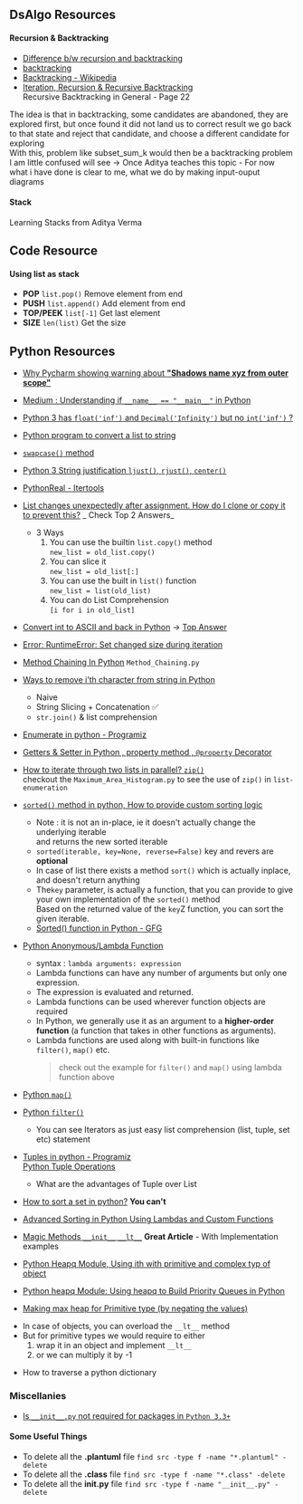 ## DsAlgo Resources

#### Recursion & Backtracking

* [Difference b/w recursion and backtracking](https://stackoverflow.com/a/26671095)
* [backtracking](https://www.cis.upenn.edu/~matuszek/cit594-2012/Pages/backtracking.html)
* [Backtracking - Wikipedia](https://en.wikipedia.org/wiki/Backtracking)
* [Iteration, Recursion & Recursive Backtracking](https://sites.fas.harvard.edu/~cscie119/lectures/recursion.pdf) <br>
  Recursive Backtracking in General - Page 22

The idea is that in backtracking, some candidates are abandoned, they are explored first, but once found it did not land
us to correct result we go back to that state and reject that candidate, and choose a different candidate for exploring
<br>
With this, problem like subset_sum_k would then be a backtracking problem I am little confused will see -> Once Aditya
teaches this topic - For now what i have done is clear to me, what we do by making input-ouput diagrams

#### Stack

Learning Stacks from Aditya Verma

## Code Resource

#### Using list as stack

* **POP**  `list.pop()`            Remove element from end
* **PUSH**  `list.append()`        Add element from end
* **TOP/PEEK**  `list[-1]`         Get last element
* **SIZE**  `len(list)`            Get the size

## Python Resources

* [Why Pycharm showing warning about **"Shadows name xyz from outer
  scope"**](https://stackoverflow.com/questions/31575659/shadows-name-xyz-from-outer-scope)
* [Medium : Understanding if ```__name__ == "__main__"``` in Python](https://medium.com/python-features/understanding-if-name-main-in-python-a37a3d4ab0c3)
* [Python 3 has ```float('inf')``` and ```Decimal('Infinity')``` but no ```int('inf')``` ?](https://stackoverflow.com/questions/24587994/infinite-integer-in-python)
* [Python program to convert a list to string](https://www.geeksforgeeks.org/python-program-to-convert-a-list-to-string/)
* [```swapcase()``` method](https://www.geeksforgeeks.org/python-string-swapcase/)
* [Python 3 String justification  ```ljust()```, ```rjust()```, ```center()```](https://www.geeksforgeeks.org/python-string-ljust-rjust-center/)
* [PythonReal - Itertools](https://realpython.com/python-itertools/#what-is-itertools-and-why-should-you-use-it)
* [List changes unexpectedly after assignment. How do I clone or copy it to prevent this?](https://stackoverflow.com/questions/2612802/list-changes-unexpectedly-after-assignment-how-do-i-clone-or-copy-it-to-prevent) _
  Check Top 2 Answers_
    * 3 Ways
        1. You can use the builtin `list.copy()` method
           <br> `new_list = old_list.copy()`
        2. You can slice it
           <br> `new_list = old_list[:]`
        3. You can use the built in `list()` function
           <br> `new_list = list(old_list)`
        4. You can do List Comprehension
           <br> `[i for i in old_list]`
* [Convert int to ASCII and back in Python](https://stackoverflow.com/questions/3673428/convert-int-to-ascii-and-back-in-python)
  -> [Top Answer](https://stackoverflow.com/a/3673447)
* [Error: RuntimeError: Set changed size during iteration](https://discover.cs.ucsb.edu/commonerrors/error/1008.xml)
* [Method Chaining In Python](https://www.tutorialspoint.com/Explain-Python-class-method-chaining) `Method_Chaining.py`
* [Ways to remove i’th character from string in Python](https://www.geeksforgeeks.org/ways-to-remove-ith-character-from-string-in-python/)
    - Naive
    - String Slicing + Concatenation ✅
    - `str.join()` & list comprehension
* [Enumerate in python - Programiz](https://www.programiz.com/python-programming/methods/built-in/enumerate)
* [Getters & Setter in Python , property method , `@property` Decorator](https://www.geeksforgeeks.org/getter-and-setter-in-python/)
* [How to iterate through two lists in parallel?  `zip()`](https://stackoverflow.com/questions/1663807/how-to-iterate-through-two-lists-in-parallel) <br>
  checkout the `Maximum_Area_Histogram.py` to see the use of `zip()` in `list-enumeration`
* [`sorted()` method in python, How to provide custom sorting logic](https://www.programiz.com/python-programming/methods/built-in/sorted)
    - Note :    it is not an in-place, ie it doesn't actually change the underlying iterable <br> and returns the new
      sorted iterable
    - `sorted(iterable, key=None, reverse=False)`   key and revers are **optional**
    - In case of list there exists a method `sort()` which is actually inplace, and doesn't return anything
    - The`key` parameter, is actually a function, that you can provide to give your own implementation of the `sorted()`
      method <br>
      Based on the returned value of the `key`Z function, you can sort the given iterable.
    - [Sorted() function in Python - GFG](https://www.geeksforgeeks.org/sorted-function-python/)

* [Python Anonymous/Lambda Function](https://www.programiz.com/python-programming/anonymous-function)
    - syntax : `lambda arguments: expression`
    - Lambda functions can have any number of arguments but only one expression.
    - The expression is evaluated and returned.
    - Lambda functions can be used wherever function objects are required
    - In Python, we generally use it as an argument to a **higher-order function** (a function that takes in other
      functions as arguments).
    - Lambda functions are used along with built-in functions like `filter()`, `map()` etc.
      > check out the example for `filter()` and `map()` using lambda function above

* [Python `map()`](https://www.programiz.com/python-programming/methods/built-in/map)
* [Python `filter()`](https://www.programiz.com/python-programming/methods/built-in/filter)
    - You can see Iterators as just easy list comprehension (list, tuple, set etc) statement
* [Tuples in python - Programiz](https://www.programiz.com/python-programming/tuple)
  <br>[Python Tuple Operations](https://note.nkmk.me/en/python-tuple-operation)
    - What are the advantages of Tuple over List
* [How to sort a set in python?](https://stackoverflow.com/questions/55389165/how-to-sort-a-set-in-python)  **You
  can't**
* [Advanced Sorting in Python Using Lambdas and Custom Functions](https://medium.com/better-programming/advanced-sorting-in-python-using-lambdas-and-custom-functions-410b5780fb07)
* [Magic Methods `__init__` `__lt__`](https://blog.cambridgespark.com/magic-methods-a8d93dc55012) **Great Article** -
  With Implementation examples
* [Python Heapq Module, Using ith with primitive and complex typ of object](https://towardsdatascience.com/introduction-to-python-heapq-module-53534feda625)
* [Python heapq Module: Using heapq to Build Priority Queues in Python](https://www.askpython.com/python-modules/python-heapq-module)
* [Making max heap for Primitive type (by negating the values)](https://www.geeksforgeeks.org/max-heap-in-python/)

- In case of objects, you can overload the `__lt__` method
- But for primitive types we would require to either
    1. wrap it in an object and implement `__lt__`
    2. or we can multiply it by -1

* How to traverse a python dictionary

### Miscellanies

* [Is `__init__.py` not required for packages in `Python 3.3+`](https://stackoverflow.com/questions/37139786/is-init-py-not-required-for-packages-in-python-3-3)

#### Some Useful Things

* To delete all the **.plantuml** file `find src -type f -name "*.plantuml" -delete`
* To delete all the **.class** file `find src -type f -name "*.class" -delete`
* To delete all the **__init__.py** file `find src -type f -name "__init__.py" -delete`
